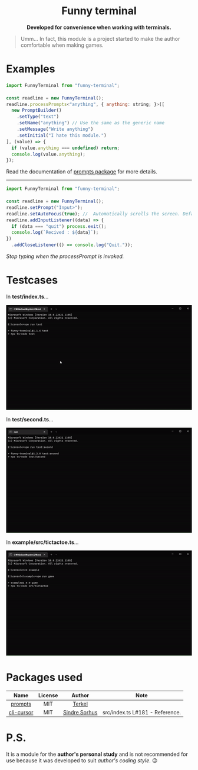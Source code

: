 <h1 align="center">Funny terminal</h1>

<p align="center">
  <b>Developed for convenience when working with terminals.</b>
</p>

> Umm... In fact, this module is a project started to make the author comfortable when making games.

# Examples
```js
import FunnyTerminal from "funny-terminal";

const readline = new FunnyTerminal();
readline.processPrompts<"anything", { anything: string; }>([
  new PromptBuilder()
    .setType("text")
    .setName("anything") // Use the same as the generic name
    .setMessage("Write anything")
    .setInitial("I hate this module.")
], (value) => {
  if (value.anything === undefined) return;
  console.log(value.anything);
});
```

Read the documentation of [prompts package](https://npmjs.com/package/prompts) for more details.

<hr />

```js
import FunnyTerminal from "funny-terminal";

const readline = new FunnyTerminal();
readline.setPrompt("Input>");
readline.setAutoFocus(true); //  Automatically scrolls the screen. Default value is `true`.
readline.addInputListener((data) => {
  if (data === "quit") process.exit();
  console.log(`Recived : ${data}`);
})
  .addCloseListener(() => console.log("Quit."));
```

*Stop typing when the processPrompt is invoked.*

# Testcases
In **test/index.ts**...

<img src="https://raw.githubusercontent.com/turtle85917/readline/master/.github/imgs/testcase%231.gif">

In **test/second.ts**...

<img src="https://raw.githubusercontent.com/turtle85917/readline/master/.github/imgs/testcase%232.gif">

In **example/src/tictactoe.ts**...

<img src="https://raw.githubusercontent.com/turtle85917/readline/master/.github/imgs/tictactoe.gif">

# Packages used
|Name|License|Author|Note|
|:--:|:--:|:--:|:--:|
|[prompts](https://npmjs.com/package/prompts)|MIT|[Terkel](https://github.com/terkelg)|
|[cli-cursor](https://www.npmjs.com/package/cli-cursor)|MIT|[Sindre Sorhus](https://github.com/sindresorhus)|src/index.ts L#181 - Reference.|

# P.S.
It is a module for the **author's personal study** and is not recommended for use because it was developed to suit *author's coding style*. 😉
